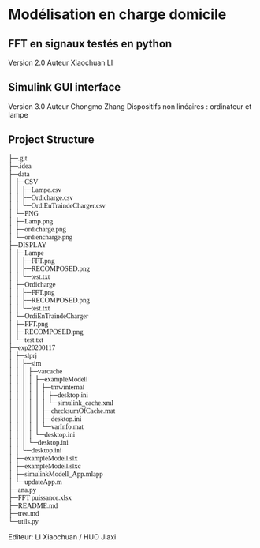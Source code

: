 # Modélisation en charge domicile

## FFT en signaux testés en python
   Version 2.0
   Auteur Xiaochuan LI

## Simulink GUI interface
   Version 3.0
   Auteur Chongmo Zhang
   Dispositifs non linéaires : ordinateur et lampe

## Project Structure
<font face="STCAIYUN">├─.git</font>  
<font face="STCAIYUN">├─.idea</font>  
<font face='STCAIYUN'>├─data</font>  
<font face='STCAIYUN'>│  ├─CSV</font>  
<font face='STCAIYUN'>│  │  ├─Lampe.csv</font>  
<font face='STCAIYUN'>│  │  ├─Ordicharge.csv</font>  
<font face='STCAIYUN'>│  │  └─OrdiEnTraindeCharger.csv</font>  
<font face='STCAIYUN'>│  └─PNG</font>  
<font face='STCAIYUN'>│     ├─Lamp.png</font>  
<font face='STCAIYUN'>│     ├─ordicharge.png</font>  
<font face='STCAIYUN'>│     └─ordiencharge.png</font>  
<font face='STCAIYUN'>├─DISPLAY</font>  
<font face='STCAIYUN'>│  ├─Lampe</font>  
<font face='STCAIYUN'>│  │  ├─FFT.png</font>  
<font face='STCAIYUN'>│  │  ├─RECOMPOSED.png</font>  
<font face='STCAIYUN'>│  │  └─test.txt</font>  
<font face='STCAIYUN'>│  ├─Ordicharge</font>  
<font face='STCAIYUN'>│  │  ├─FFT.png</font>  
<font face='STCAIYUN'>│  │  ├─RECOMPOSED.png</font>  
<font face='STCAIYUN'>│  │  └─test.txt</font>  
<font face='STCAIYUN'>│  └─OrdiEnTraindeCharger</font>  
<font face='STCAIYUN'>│     ├─FFT.png</font>  
<font face='STCAIYUN'>│     ├─RECOMPOSED.png</font>  
<font face='STCAIYUN'>│     └─test.txt</font>  
<font face='STCAIYUN'>├─exp20200117</font>  
<font face='STCAIYUN'>│  ├─slprj</font>  
<font face='STCAIYUN'>│  │  ├─sim</font>  
<font face='STCAIYUN'>│  │  │  ├─varcache</font>  
<font face='STCAIYUN'>│  │  │  │  ├─exampleModell</font>  
<font face='STCAIYUN'>│  │  │  │  │  ├─tmwinternal</font>  
<font face='STCAIYUN'>│  │  │  │  │  │  ├─desktop.ini</font>  
<font face='STCAIYUN'>│  │  │  │  │  │  └─simulink_cache.xml</font>  
<font face='STCAIYUN'>│  │  │  │  │  ├─checksumOfCache.mat</font>  
<font face='STCAIYUN'>│  │  │  │  │  ├─desktop.ini</font>  
<font face='STCAIYUN'>│  │  │  │  │  └─varInfo.mat</font>  
<font face='STCAIYUN'>│  │  │  │  └─desktop.ini</font>  
<font face='STCAIYUN'>│  │  │  └─desktop.ini</font>  
<font face='STCAIYUN'>│  │  └─desktop.ini</font>  
<font face='STCAIYUN'>│  ├─exampleModell.slx</font>  
<font face='STCAIYUN'>│  ├─exampleModell.slxc</font>  
<font face='STCAIYUN'>│  ├─simulinkModell_App.mlapp</font>  
<font face='STCAIYUN'>│  └─updateApp.m</font>  
<font face='STCAIYUN'>├─ana.py</font>  
<font face='STCAIYUN'>├─FFT puissance.xlsx</font>  
<font face='STCAIYUN'>├─README.md</font>  
<font face='STCAIYUN'>├─tree.md</font>  
<font face='STCAIYUN'>└─utils.py</font>  

Editeur: LI Xiaochuan / HUO Jiaxi
